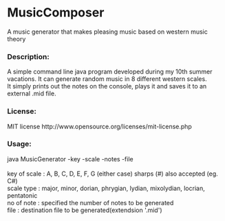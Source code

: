 MusicComposer
=============

A music generator that makes pleasing music based on western music theory

<h3>Description:</h3>
A simple command line java program developed during my 10th summer vacations. It can generate random music in 8 different western scales. <br>It simply prints out the notes on the console, plays it and saves it to an external .mid file.

<h3>License:</h3>
MIT license http://www.opensource.org/licenses/mit-license.php
	
	
<h3>Usage:</h3>
java MusicGenerator -key -scale -notes -file<br><br>
key of scale : A, B, C, D, E, F, G (either case) sharps (#) also accepted (eg. C#)<br>
scale type  : major, minor, dorian, phrygian, lydian, mixolydian, locrian, pentatonic<br>
no of note   : specified the number of notes to be generated<br>
file	       : destination file to be generated(extendsion '.mid')

